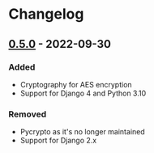 # Changelog

## [0.5.0] - 2022-09-30
### Added
- Cryptography for AES encryption
- Support for Django 4 and Python 3.10

### Removed
- Pycrypto as it's no longer maintained
- Support for Django 2.x

[0.5.0]: https://github.com/vicktornl/django-secret-sharing/compare/0.4.0...0.5.0
